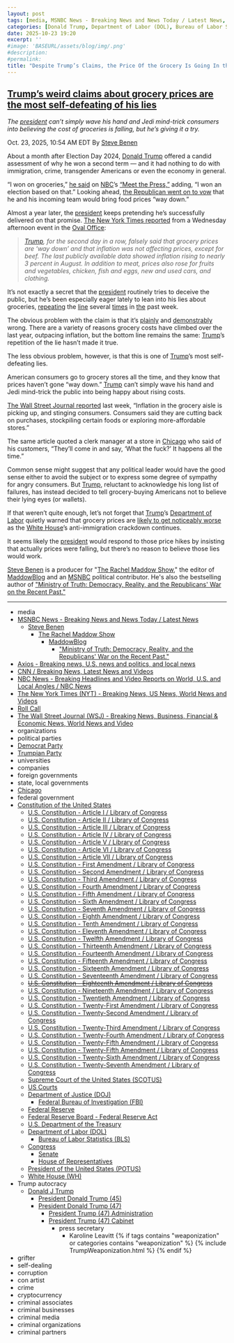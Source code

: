 ```yaml
---
layout: post
tags: [media, MSNBC News - Breaking News and News Today / Latest News, Steve Benen, The Rachel Maddow Show, MaddowBlog, “Ministry of Truth –  Democracy Reality and the Republicans’ War on the Recent Past.”, Axios - Breaking news U.S. news and politics and local news, CNN / Breaking News Latest News and Videos, NBC News - Breaking Headlines and Video Reports on World U.S. and Local Angles / NBC News, The New York Times (NYT) - Breaking News US News World News and Videos, Roll Call, The Wall Street Journal (WSJ) - Breaking News Business Financial & Economic News World News and Video, organizations, political parties, Democrat Party, Trumpian Party, universities, companies, foreign governments, state local governments, Chicago, federal government, Constitution of the United States, U.S. Constitution - Article I / Library of Congress, U.S. Constitution - Article II / Library of Congress, U.S. Constitution - Article III / Library of Congress, U.S. Constitution - Article IV / Library of Congress, U.S. Constitution - Article V / Library of Congress, U.S. Constitution - Article VI / Library of Congress, U.S. Constitution - Article VII / Library of Congress, U.S. Constitution - First Amendment / Library of Congress, U.S. Constitution - Second Amendment / Library of Congress, U.S. Constitution - Third Amendment / Library of Congress, U.S. Constitution - Fourth Amendment / Library of Congress, U.S. Constitution - Fifth Amendment / Library of Congress, U.S. Constitution - Sixth Amendment / Library of Congress, U.S. Constitution - Seventh Amendment / Library of Congress, U.S. Constitution - Eighth Amendment / Library of Congress, U.S. Constitution - Tenth Amendment / Library of Congress, U.S. Constitution - Eleventh Amendment / Library of Congress, U.S. Constitution - Twelfth Amendment / Library of Congress, U.S. Constitution - Thirteenth Amendment / Library of Congress, U.S. Constitution - Fourteenth Amendment / Library of Congress, U.S. Constitution - Fifteenth Amendment / Library of Congress, U.S. Constitution - Sixteenth Amendment / Library of Congress, U.S. Constitution - Seventeenth Amendment / Library of Congress, U.S. Constitution - Eighteenth Amendment / Library of Congress, U.S. Constitution - Nineteenth Amendment / Library of Congress, U.S. Constitution - Twentieth Amendment / Library of Congress, U.S. Constitution - Twenty-First Amendment / Library of Congress, U.S. Constitution - Twenty-Second Amendment / Library of Congress, U.S. Constitution - Twenty-Third Amendment / Library of Congress, U.S. Constitution - Twenty-Fourth Amendment / Library of Congress, U.S. Constitution - Twenty-Fifth Amendment / Library of Congress, U.S. Constitution - Twenty-Fifth Amendment / Library of Congress, U.S. Constitution - Twenty-Sixth Amendment / Library of Congress, U.S. Constitution - Twenty-Seventh Amendment / Library of Congress, Supreme Court of the United States (SCOTUS), US Courts, Department of Justice (DOJ), Federal Bureau of Investigation (FBI), Federal Reserve, Federal Reserve Board - Federal Reserve Act, U.S. Department of the Treasury, Department of Labor (DOL), Bureau of Labor Statistics (BLS), Congress, Senate, House of Representatives, President of the United States (POTUS), White House (WH), Trump autocracy, Donald J Trump, President Donald Trump (45), President Donald Trump (47), President Trump (47) Administration, President Trump (47) Cabinet, press secretary, Karoline Leavitt, grifter, self-dealing, corruption, con artist, crime, cryptocurrency, criminal associates, criminal businesses, criminal media, criminal organizations, criminal partners]
categories: [Donald Trump, Department of Labor (DOL), Bureau of Labor Statistics (BLS), inflation, groceries]
date: 2025-10-23 19:20
excerpt: ''
#image: 'BASEURL/assets/blog/img/.png'
#description:
#permalink:
title: "Despite Trump’s Claims, the Price Of the Grocery Is Going In the Wrong Direction"
---
```



## [Trump’s weird claims about grocery prices are the most self-defeating of his lies](https://www.msnbc.com/rachel-maddow-show/maddowblog/trumps-weird-claims-grocery-prices-are-self-defeating-lies-rcna239338)

*The [president](https://www.whitehouse.gov/) can’t simply wave his hand and Jedi mind-trick consumers into believing the cost of groceries is falling, but he’s giving it a try.*

Oct. 23, 2025, 10:54 AM EDT
By [Steve Benen](https://www.msnbc.com/author/steve-benen-ncpn433601)

About a month after Election Day 2024, [Donald Trump](https://www.donaldjtrump.com/) offered a candid assessment of why he won a second term — and it had nothing to do with immigration, crime, transgender Americans or even the economy in general.

“I won on groceries,” [he said](https://www.nbcnews.com/meet-the-press/meet-press-december-8-2024-n1311184) on [NBC](https://www.nbcnews.com/)’s [“Meet the Press,”](https://www.nbcnews.com/meet-the-press) adding, “I won an election based on that.” Looking ahead, [the Republican went on to vow](https://bsky.app/profile/acyn.bsky.social/post/3lcssg4x3fj23) that he and his incoming team would bring food prices “way down.”

Almost a year later, the [president](https://www.whitehouse.gov/) keeps pretending he’s successfully delivered on that promise. [The New York Times reported](https://www.nytimes.com/live/2025/10/22/us/trump-news/d18eef81-a9d3-5b02-8648-e999eea3d428?smid=url-share) from a Wednesday afternoon event in the [Oval Office](https://www.whitehouse.gov/):

> *[Trump](https://www.donaldjtrump.com/), for the second day in a row, falsely said that grocery prices are ‘way down’ and that inflation was not affecting prices, except for beef. The last publicly available data showed inflation rising to nearly 3 percent in August. In addition to meat, prices also rose for fruits and vegetables, chicken, fish and eggs, new and used cars, and clothing.*

It’s not exactly a secret that the [president](https://www.whitehouse.gov/) routinely tries to deceive the public, but he’s been especially eager lately to lean into his lies about groceries, [repeating](https://rollcall.com/factbase/trump/transcript/donald-trump-remarks-ivf-fertility-cost-reductions-october-16-2025/#215) the [line](https://rollcall.com/factbase/trump/transcript/donald-trump-remarks-ivf-fertility-cost-reductions-october-16-2025/#213) several [times](https://rollcall.com/factbase/trump/transcript/donald-trump-press-gaggle-air-force-one-october-19-2025/#113) in [the](https://rollcall.com/factbase/trump/transcript/donald-trump-remarks-bilat-mark-rutte-nato-october-22-2025/) past week.

The obvious problem with the claim is that it’s [plainly](https://www.axios.com/2025/09/11/trump-tariffs-grocery-prices-rise-cpi) and [demonstrably](https://www.cnn.com/2025/09/23/politics/fact-check-un-speech-claims-trump) wrong. There are a variety of reasons grocery costs have climbed over the last year, outpacing inflation, but the bottom line remains the same: [Trump](https://www.donaldjtrump.com/)’s repetition of the lie hasn’t made it true.

The less obvious problem, however, is that this is one of [Trump](https://www.donaldjtrump.com/)’s most self-defeating lies.

American consumers go to grocery stores all the time, and they know that prices haven’t gone “way down.” [Trump](https://www.donaldjtrump.com/) can’t simply wave his hand and Jedi mind-trick the public into being happy about rising costs.

[The Wall Street Journal reported](https://www.wsj.com/economy/consumers/grocery-price-inflation-customer-reactions-346487f7) last week, “Inflation in the grocery aisle is picking up, and stinging consumers. Consumers said they are cutting back on purchases, stockpiling certain foods or exploring more-affordable stores.”

The same article quoted a clerk manager at a store in [Chicago](https://www.chicago.gov/) who said of his customers, “They’ll come in and say, ‘What the fuck?’ It happens all the time.”

Common sense might suggest that any political leader would have the good sense either to avoid the subject or to express some degree of sympathy for angry consumers. But [Trump](https://www.donaldjtrump.com/), reluctant to acknowledge his long list of failures, has instead decided to tell grocery-buying Americans not to believe their lying eyes (or wallets).

If that weren’t quite enough, let’s not forget that [Trump](https://www.donaldjtrump.com/)’s [Department of Labor](https://www.dol.gov/) quietly warned that grocery prices are [likely to get noticeably worse](https://www.msnbc.com/rachel-maddow-show/maddowblog/trump-administration-eyes-higher-food-prices-result-immigration-crackd-rcna237379) as the [White House](https://www.whitehouse.gov/)’s anti-immigration crackdown continues.

It seems likely the [president](https://www.whitehouse.gov/) would respond to those price hikes by insisting that actually prices were falling, but there’s no reason to believe those lies would work.

[Steve Benen](https://www.msnbc.com/author/steve-benen-ncpn433601) is a producer for "[The Rachel Maddow Show](https://www.msnbc.com/rachel-maddow-show)," the editor of [MaddowBlog](https://www.msnbc.com/rachel-maddow-show) and an [MSNBC](https://www.msnbc.com/) political contributor. He's also the bestselling author of ["Ministry of Truth: Democracy, Reality, and the Republicans' War on the Recent Past."](https://www.harpercollins.com/products/ministry-of-truth-steve-benen)

----
- media
- [MSNBC News - Breaking News and News Today / Latest News](https://www.msnbc.com/)
    - [Steve Benen](https://www.msnbc.com/author/steve-benen-ncpn433601)
        - [The Rachel Maddow Show](https://www.msnbc.com/rachel-maddow-show)
            - [MaddowBlog](https://www.msnbc.com/rachel-maddow-show)
                - ["Ministry of Truth: Democracy, Reality, and the Republicans' War on the Recent Past."](https://www.harpercollins.com/products/ministry-of-truth-steve-benen)
- [Axios - Breaking news, U.S. news and politics, and local news](https://www.axios.com/)
- [CNN / Breaking News, Latest News and Videos](https://www.cnn.com/)
- [NBC News - Breaking Headlines and Video Reports on World, U.S. and Local Angles / NBC News](https://www.nbcnews.com/)
- [The New York Times (NYT) - Breaking News, US News, World News and Videos](https://www.nytimes.com/)
- [Roll Call](https://rollcall.com/)
- [The Wall Street Journal (WSJ) - Breaking News, Business, Financial & Economic News, World News and Video](https://www.wsj.com/)
- organizations
- political parties
- [Democrat Party](https://www.democrats.org/)
- [Trumpian Party](https://www.gop.com/)
- universities
- companies
- foreign governments
- state, local governments 
- [Chicago](https://www.chicago.gov/)
- federal government
- [Constitution of the United States](https://constitution.congress.gov/constitution/)
    - [U.S. Constitution - Article I / Library of Congress](https://constitution.congress.gov/constitution/article-1/)
    - [U.S. Constitution - Article II / Library of Congress](https://constitution.congress.gov/constitution/article-2/)
    - [U.S. Constitution - Article III / Library of Congress](https://constitution.congress.gov/constitution/article-3/)
    - [U.S. Constitution - Article IV / Library of Congress](https://constitution.congress.gov/constitution/article-4/)
    - [U.S. Constitution - Article V / Library of Congress](https://constitution.congress.gov/constitution/article-5/)
    - [U.S. Constitution - Article VI / Library of Congress](https://constitution.congress.gov/constitution/article-6/)
    - [U.S. Constitution - Article VII / Library of Congress](https://constitution.congress.gov/constitution/article-7/)
    - [U.S. Constitution - First Amendment /  Library of Congress](https://constitution.congress.gov/constitution/amendment-1/)
    - [U.S. Constitution - Second Amendment /  Library of Congress](https://constitution.congress.gov/constitution/amendment-2/)
    - [U.S. Constitution - Third Amendment /  Library of Congress](https://constitution.congress.gov/constitution/amendment-3/)
    - [U.S. Constitution - Fourth Amendment /  Library of Congress](https://constitution.congress.gov/constitution/amendment-4/)
    - [U.S. Constitution - Fifth Amendment /  Library of Congress](https://constitution.congress.gov/constitution/amendment-5/)
    - [U.S. Constitution - Sixth Amendment /  Library of Congress](https://constitution.congress.gov/constitution/amendment-6/)
    - [U.S. Constitution - Seventh Amendment /  Library of Congress](https://constitution.congress.gov/constitution/amendment-7/)
    - [U.S. Constitution - Eighth Amendment /  Library of Congress](https://constitution.congress.gov/constitution/amendment-8/)
    - [U.S. Constitution - Tenth Amendment /  Library of Congress](https://constitution.congress.gov/constitution/amendment-10/)
    - [U.S. Constitution - Eleventh Amendment /  Library of Congress](https://constitution.congress.gov/constitution/amendment-11/)
    - [U.S. Constitution - Twelfth Amendment /  Library of Congress](https://constitution.congress.gov/constitution/amendment-12/)
    - [U.S. Constitution - Thirteenth Amendment /  Library of Congress](https://constitution.congress.gov/constitution/amendment-13/)
    - [U.S. Constitution - Fourteenth Amendment /  Library of Congress](https://constitution.congress.gov/constitution/amendment-14/)
    - [U.S. Constitution - Fifteenth Amendment /  Library of Congress](https://constitution.congress.gov/constitution/amendment-15/)
    - [U.S. Constitution - Sixteenth Amendment /  Library of Congress](https://constitution.congress.gov/constitution/amendment-16/)
    - [U.S. Constitution - Seventeenth Amendment /  Library of Congress](https://constitution.congress.gov/constitution/amendment-17/)
    - ~~[U.S. Constitution - Eighteenth Amendment /  Library of Congress](https://constitution.congress.gov/constitution/amendment-18/)~~
    - [U.S. Constitution - Nineteenth Amendment /  Library of Congress](https://constitution.congress.gov/constitution/amendment-19/)
    - [U.S. Constitution - Twentieth Amendment /  Library of Congress](https://constitution.congress.gov/constitution/amendment-20/)
    - [U.S. Constitution - Twenty-First Amendment /  Library of Congress](https://constitution.congress.gov/constitution/amendment-21/)
    - [U.S. Constitution - Twenty-Second Amendment /  Library of Congress](https://constitution.congress.gov/constitution/amendment-22/)
    - [U.S. Constitution - Twenty-Third Amendment /  Library of Congress](https://constitution.congress.gov/constitution/amendment-23/)
    - [U.S. Constitution - Twenty-Fourth Amendment /  Library of Congress](https://constitution.congress.gov/constitution/amendment-24/)
    - [U.S. Constitution - Twenty-Fifth Amendment /  Library of Congress](https://constitution.congress.gov/constitution/amendment-25/)
    - [U.S. Constitution - Twenty-Fifth Amendment /  Library of Congress](https://constitution.congress.gov/constitution/amendment-25/)
    - [U.S. Constitution - Twenty-Sixth Amendment /  Library of Congress](https://constitution.congress.gov/constitution/amendment-26/)
    - [U.S. Constitution - Twenty-Seventh Amendment /  Library of Congress](https://constitution.congress.gov/constitution/amendment-27/)
    - [Supreme Court of the United States (SCOTUS)](https://www.supremecourt.gov/)
    - [US Courts](https://www.uscourts.gov/)
    - [Department of Justice (DOJ)](https://www.justice.gov/)
        - [Federal Bureau of Investigation (FBI)](https://www.fbi.gov/)
    - [Federal Reserve](https://www.federalreserve.gov/)
    - [Federal Reserve Board - Federal Reserve Act](https://www.federalreserve.gov/aboutthefed/fract.htm)
    - [U.S. Department of the Treasury](https://home.treasury.gov/)
    - [Department of Labor (DOL)](https://www.dol.gov/)
        - [Bureau of Labor Statistics (BLS)](https://www.bls.gov/)
    - [Congress](https://www.congress.gov/)
        - [Senate](https://www.senate.gov/)
        - [House of Representatives](https://www.house.gov/)
     - [President of the United States (POTUS)](https://www.whitehouse.gov/)
    - [White House (WH)](https://www.whitehouse.gov/)
- Trump autocracy
    - [Donald J Trump](https://www.donaldjtrump.com/)
        - [President Donald Trump (45)](https://trumpwhitehouse.archives.gov/)
        - [President Donald Trump (47)](https://www.whitehouse.gov/administration/donald-j-trump/)
            - [President Trump (47) Administration](https://www.whitehouse.gov/administration/)
            - [President Trump (47) Cabinet](https://www.whitehouse.gov/administration/the-cabinet/)
                - press secretary
                    - Karoline Leavitt
{% if tags contains "weaponization" or categories contains "weaponization" %}
  {% include TrumpWeaponization.html %}
{% endif %}
- grifter
- self-dealing
- corruption
- con artist
- crime
- cryptocurrency
- criminal associates
- criminal businesses
- criminal media
- criminal organizations
- criminal partners